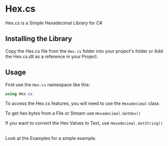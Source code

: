 # Hex.cs
Hex.cs is a Simple Hexadecimal Library for C#

## Installing the Library
Copy the Hex.cs file from the `Hex.cs` folder into your project's folder or Add the Hex.cs.dll as a reference in your Project.

## Usage
First use the `Hex.cs` namespace like this:
```cs
using Hex.cs
```

To access the Hex.cs features, you will need to use the `Hexadecimal` class

To get hex bytes from a File or Stream use `Hexadecimal.GetHex()`

If you want to convert the Hex Values to Text, use `Hexadecimal.GetString()`

<br>
Look at the Examples for a simple example.
